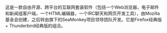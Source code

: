 这是一款自由开源、跨平台的互联网套装软件（包括一个Web浏览器，电子邮件和新闻组客户端，一个HTML编辑器，一个IRC聊天和网页开发工具），由Mozilla基金会创建，之后转由旗下的SeaMonkey项目领导团队开发。它是Firefox经典版 + Thunderbird经典版的组合。
